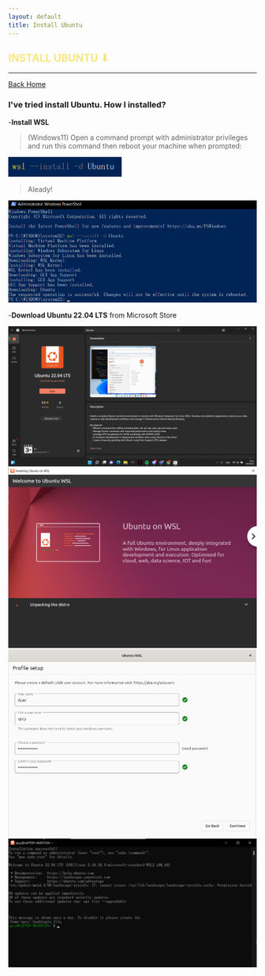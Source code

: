 ```yaml
---
layout: default
title: Install Ubuntu
---
```


<h2 style="color:#F7E684"> <b> INSTALL UBUNTU ⬇ </b> </h2>

---

[Back Home]

[Back Home]: https://spcyr.github.io/


### I've tried install Ubuntu. How I installed?


-__Install WSL__
  >(Windows11) Open a command prompt with administrator privileges and run this command then reboot your machine when prompted:

![](git/install_WSL.png)

  >Aleady!
 
![](git/alr.png)


-__Download Ubuntu 22.04 LTS__ from Microsoft Store

![](git/ubuntu.png)  
![](git/welcome.png)
![](git/user.png)
![](git/spcy.png)
